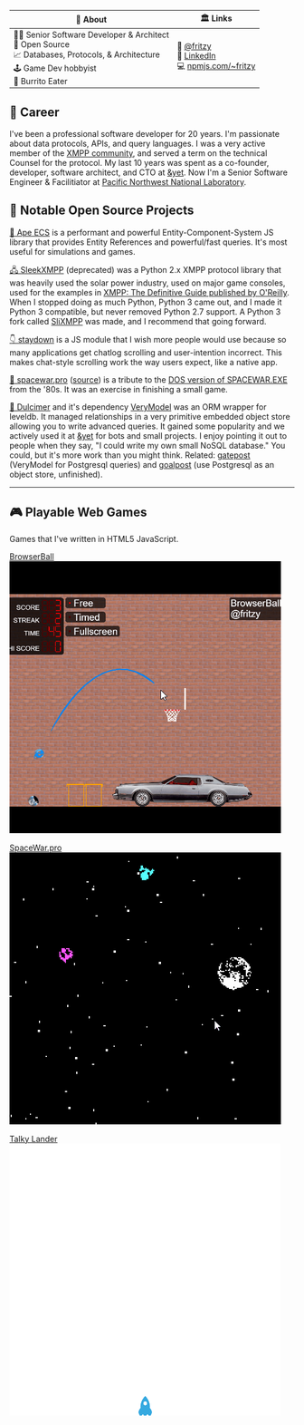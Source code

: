 | 🤔 About                                                                                                                                                                                                                  | 🏛️ Links                                                                                                                                                                                                                                                                    |
|--------------------------------------------------------------------------------------------------------------------------------------------------------------------------------------------------------------------------|----------------------------------------------------------------------------------------------------------------------------------------------------------------------------------------------------------------------------------------------------------------------------|
| 👨‍💻 Senior Software Developer & Architect<br>💬 Open Source<br>📈 Databases, Protocols, & Architecture<br>🕹️ Game Dev hobbyist<br>🌯 Burrito Eater |🐤 [@fritzy](https://twitter.com/fritzy)<br> 🔗 [LinkedIn](https://www.linkedin.com/in/nathan-fritz-7054302/) <br> 💻 [npmjs.com/~fritzy](https://npmjs.com/fritzy)


## 🥼 Career

I've been a professional software developer for 20 years. I'm passionate about data protocols, APIs, and query languages.
I was a very active member of the [XMPP community](https://xmpp.org), and served a term on the technical Counsel for the protocol.
My last 10 years was spent as a co-founder, developer, software architect, and CTO at [&yet](https://andyet.com).
Now I'm a Senior Software Engineer & Facilitiator at [Pacific Northwest National Laboratory](https://pnnl.gov).

## 📓 Notable Open Source Projects

[🦍 Ape ECS](https://github.com/fritzy/ape-ecs) is a performant and powerful Entity-Component-System JS library that provides Entity References and powerful/fast queries. It's most useful for simulations and games.

[🖧 SleekXMPP](https://github.com/fritzy/sleekxmpp) (deprecated) was a Python 2.x XMPP protocol library that was heavily used the solar power industry, used on major game consoles, used for the examples in [XMPP: The Definitive Guide published by O'Reilly](https://www.oreilly.com/library/view/xmpp-the-definitive/9780596157524/). When I stopped doing as much Python, Python 3 came out, and I made it Python 3 compatible, but never removed Python 2.7 support. A Python 3 fork called [SliXMPP](https://github.com/poezio/slixmpp) was made, and I recommend that going forward.

[👇 staydown](https://github.com/fritzy/staydown) is a JS module that I wish more people would use because so many applications get chatlog scrolling and user-intention incorrect. This makes chat-style scrolling work the way users expect, like a native app.

[👾 spacewar.pro](https://spacewar.pro) ([source](https://github.com/fritzy/spacewar.pro)) is a tribute to the [DOS version of SPACEWAR.EXE](https://archive.org/details/msdos_Spacewar_1985) from the '80s. It was an exercise in finishing a small game.

[🎵 Dulcimer](https://github.com/fritzy/Dulcimer) and it's dependency [VeryModel](https://github.com/fritzy/VeryModel) was an ORM wrapper for leveldb. It managed relationships in a very primitive embedded object store allowing you to write advanced queries. It gained some popularity and we actively used it at [&yet](https://andyet.com) for bots and small projects. I enjoy pointing it out to people when they say, "I could write my own small NoSQL database." You could, but it's more work than you might think. Related: [gatepost](https://github.com/fritzy/gatepost) (VeryModel for Postgresql queries) and [goalpost](https://github.com/fritzy/goalpost) (use Postgresql as an object store, unfinished).

---

## 🎮 Playable Web Games

Games that I've written in HTML5 JavaScript.

[BrowserBall](https://browserball.com)  
![BrowserBall Animation](https://raw.githubusercontent.com/fritzy/fritzy/master/imgs/browserball.gif?raw=true)

[SpaceWar.pro](https://spacewar.pro)  
![SpaceWar.pro Animation](https://raw.githubusercontent.com/fritzy/fritzy/master/imgs/spacewar.gif?raw=true)

[Talky Lander](https://talkylander.com)  
![Talky Lander Animation](https://raw.githubusercontent.com/fritzy/fritzy/master/imgs/talkylander.gif?raw=true)

<!--
**fritzy/fritzy** is a ✨ _special_ ✨ repository because its `README.md` (this file) appears on your GitHub profile.

Here are some ideas to get you started:

- 🔭 I’m currently working on ...
- 🌱 I’m currently learning ...
- 👯 I’m looking to collaborate on ...
- 🤔 I’m looking for help with ...
- 💬 Ask me about ...
- 📫 How to reach me: ...
- 😄 Pronouns: ...
- ⚡ Fun fact: ...
-->
